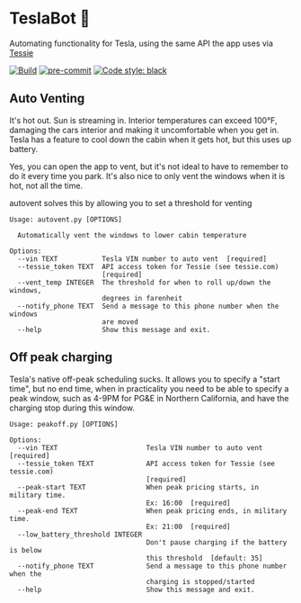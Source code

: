 # TeslaBot 🤖

Automating functionality for Tesla, using the same API the app uses via [Tessie](https://tessie.com/)

[![Build](https://github.com/gorillamania/teslabot/actions/workflows/build.yml/badge.svg)](https://github.com/gorillamania/teslabot/actions?query=build)
[![pre-commit](https://img.shields.io/badge/pre--commit-enabled-brightgreen?logo=pre-commit&logoColor=white)](https://github.com/pre-commit/pre-commit)
[![Code style: black](https://img.shields.io/badge/code%20style-black-000000.svg)](https://github.com/ambv/black)


## Auto Venting
It's hot out. Sun is streaming in. Interior temperatures can exceed 100°F, damaging the cars interior and making it uncomfortable when you get in. Tesla has a feature to cool down the cabin when it gets hot, but this uses up battery.

Yes, you can open the app to vent, but it's not ideal to have to remember to do it every time you park. It's also nice to only vent the windows when it is hot, not all the time.

autovent solves this by allowing you to set a threshold for venting

```
Usage: autovent.py [OPTIONS]

  Automatically vent the windows to lower cabin temperature

Options:
  --vin TEXT           Tesla VIN number to auto vent  [required]
  --tessie_token TEXT  API access token for Tessie (see tessie.com)
                       [required]
  --vent_temp INTEGER  The threshold for when to roll up/down the windows,
                       degrees in farenheit
  --notify_phone TEXT  Send a message to this phone number when the windows
                       are moved
  --help               Show this message and exit.
```

## Off peak charging

Tesla's native off-peak scheduling sucks. It allows you to specify a "start time", but no end time, when in practicality you need to be able to specify a peak window, such as 4-9PM for PG&E in Northern California, and have the charging stop during this window.


```
Usage: peakoff.py [OPTIONS]

Options:
  --vin TEXT                      Tesla VIN number to auto vent  [required]
  --tessie_token TEXT             API access token for Tessie (see tessie.com)
                                  [required]
  --peak-start TEXT               When peak pricing starts, in military time.
                                  Ex: 16:00  [required]
  --peak-end TEXT                 When peak pricing ends, in military time.
                                  Ex: 21:00  [required]
  --low_battery_threshold INTEGER
                                  Don't pause charging if the battery is below
                                  this threshold  [default: 35]
  --notify_phone TEXT             Send a message to this phone number when the
                                  charging is stopped/started
  --help                          Show this message and exit.
```
